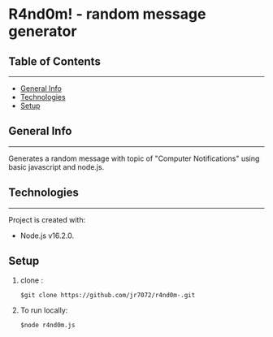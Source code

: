# R4nd0m! - random message generator

## Table of Contents
---------------------

* [General Info](#table-of-contents)
* [Technologies](#technologies)
* [Setup](#setup)

## General Info
----------------
Generates a random message with topic of "Computer Notifications" using basic javascript and node.js.

## Technologies
----------------

Project is created with:

+ Node.js v16.2.0.

## Setup
1. clone :
    
    ```
    $git clone https://github.com/jr7072/r4nd0m-.git
    ```

2. To run locally:
    
    ```
    $node r4nd0m.js
    ```






